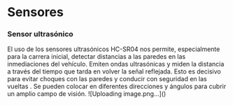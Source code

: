 <h1> Sensores</h1>
<h3>Sensor ultrasónico</h3>
El uso de los sensores ultrasónicos HC-SR04 nos permite, especialmente para la carrera inicial, detectar distancias a las paredes en las inmediaciones del vehículo. Emiten ondas ultrasónicas y miden la distancia a través del tiempo que tarda en volver la señal reflejada.
Esto es decisivo para evitar choques con las paredes y conducir con seguridad en las vueltas . Se pueden colocar  en diferentes direcciones y ángulos para cubrir un amplio campo de visión.
![Uploading image.png…]()
